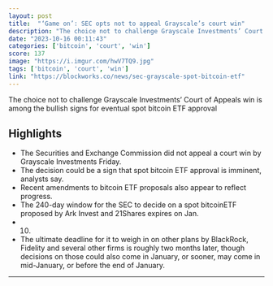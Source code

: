 ```yaml
---
layout: post
title:  "‘Game on’: SEC opts not to appeal Grayscale’s court win"
description: "The choice not to challenge Grayscale Investments’ Court of Appeals win is among the bullish signs for eventual spot bitcoin ETF approval"
date: "2023-10-16 00:11:43"
categories: ['bitcoin', 'court', 'win']
score: 137
image: "https://i.imgur.com/hwV7TQ9.jpg"
tags: ['bitcoin', 'court', 'win']
link: "https://blockworks.co/news/sec-grayscale-spot-bitcoin-etf"
---
```


The choice not to challenge Grayscale Investments’ Court of Appeals win is among the bullish signs for eventual spot bitcoin ETF approval

## Highlights

- The Securities and Exchange Commission did not appeal a court win by Grayscale Investments Friday.
- The decision could be a sign that spot bitcoin ETF approval is imminent, analysts say.
- Recent amendments to bitcoin ETF proposals also appear to reflect progress.
- The 240-day window for the SEC to decide on a spot bitcoinETF proposed by Ark Invest and 21Shares expires on Jan.
- 10.
- The ultimate deadline for it to weigh in on other plans by BlackRock, Fidelity and several other firms is roughly two months later, though decisions on those could also come in January, or sooner, may come in mid-January, or before the end of January.

---
